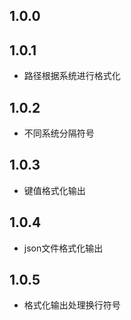 ## 1.0.0

## 1.0.1
* 路径根据系统进行格式化

## 1.0.2
* 不同系统分隔符号

## 1.0.3
* 键值格式化输出

## 1.0.4
* json文件格式化输出

## 1.0.5
* 格式化输出处理换行符号
